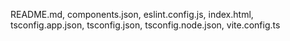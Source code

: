 README.md, components.json, eslint.config.js, index.html, tsconfig.app.json, tsconfig.json, tsconfig.node.json, vite.config.ts




